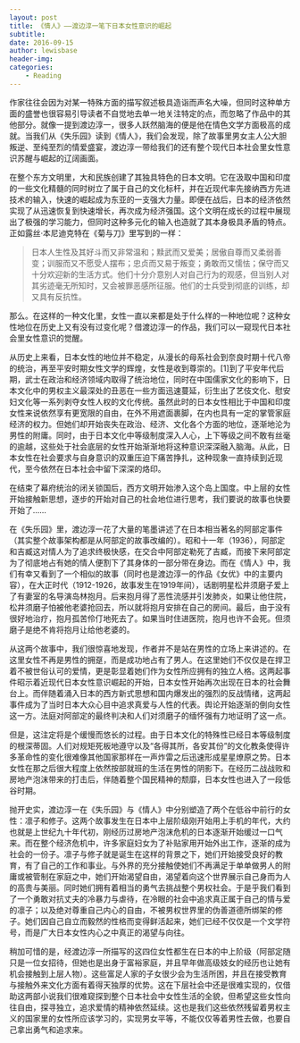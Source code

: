```yaml
---
layout: post
title: 《情人》——渡边淳一笔下日本女性意识的崛起
subtitle:
date: 2016-09-15
author: lewisbase
header-img:
categories: 
    - Reading
---
```


作家往往会因为对某一特殊方面的描写叙述极具造诣而声名大噪，但同时这种单方面的盛誉也很容易引导读者不自觉地去单一地关注特定的点，而忽略了作品中的其他部分。就像一提到渡边淳一，很多人跃然脑海的便是他在情色文学方面极高的成就。当我们从《失乐园》读到《情人》，我们会发现，除了故事里男女主人公大胆叛逆、至纯至烈的情爱盛宴，渡边淳一带给我们的还有整个现代日本社会里女性意识苏醒与崛起的辽阔画面。

在整个东方文明里，大和民族创建了其独具特色的日本文明。它在汲取中国和印度的一些文化精髓的同时树立了属于自己的文化标杆，并在近现代率先接纳西方先进技术的输入，快速的崛起成为东亚的一支强大力量。即便在战后，日本的经济依然实现了从迅速恢复到快速增长，再次成为经济强国。这个文明在成长的过程中展现出了极强的学习能力，但同时这种多元化的输入也造就了其本身极具矛盾的特点。正如露丝·本尼迪克特在《菊与刀》里写到的一样：

> 日本人生性及其好斗而又非常温和；黩武而又爱美；居傲自尊而又柔弱善变；训服而又不愿受人摆布；忠贞而又易于叛变；勇敢而又懦怯；保守而又十分欢迎新的生活方式。他们十分介意别人对自己行为的观感，但当别人对其劣迹毫无所知时，又会被罪恶感所征服。他们的士兵受到彻底的训练，却又具有反抗性。

那么。在这样的一种文化里，女性一直以来都是处于什么样的一种地位呢？这种女性地位在历史上又有没有过变化呢？借渡边淳一的作品，我们可以一窥现代日本社会里女性意识的觉醒。

从历史上来看，日本女性的地位并不稳定，从漫长的母系社会到奈良时期十代八帝的统治，再至平安时期女性文学的辉煌，女性是收到尊崇的。[1]到了平安年代后期，武士在政治和经济领域内取得了统治地位，同时在中国儒家文化的影响下，日本文化中的男权主义最深处的丑恶在一些方面迅速蔓延，衍生出了艺伎文化、慰安妇文化等一系列剥夺女性人权的文化传统。虽然此时的日本女性相比于中国和印度女性来说依然享有更宽限的自由，在外不用遮面裹脚，在内也具有一定的掌管家庭经济的权力。但她们却开始丧失在政治、经济、文化各个方面的地位，逐渐地沦为男性的附庸。同时，由于日本文化中等级制度深入人心，上下等级之间不敢有丝毫的逾越，这些处于社会底层的女性开始渐渐地将这种意识深深融入脑海。从此，日本女性在社会要求与自身意识的双重压迫下痛苦挣扎，这种现象一直持续到近现代，至今依然在日本社会中留下深深的烙印。

在结束了幕府统治的闭关锁国后，西方文明开始渗入这个岛上国度。中上层的女性开始接触新思想，逐步的开始对自己的社会地位进行思考，我们要说的故事也快要开始了……

在《失乐园》里，渡边淳一花了大量的笔墨讲述了在日本相当著名的阿部定事件（其实整个故事架构都是从阿部定的故事改编的）。昭和十一年（1936），阿部定和吉臧这对情人为了追求终极快感，在交合中阿部定勒死了吉臧，而接下来阿部定为了彻底地占有她的情人便割下了其身体的一部分带在身边。而在《情人》中，我们有幸又看到了一个相似的故事（同时也是渡边淳一的作品《女优》中的主要内容），在大正时代（1912-1926，故事发生在1919年间），话剧明星松井须磨子爱上了有妻室的名导演岛林抱月。后来抱月得了恶性流感并引发肺炎，如果让他住院，松井须磨子怕被他老婆抢回去，所以就将抱月安排在自己的房间。最后，由于没有很好地治疗，抱月孤苦伶仃地死去了。如果当时住进医院，抱月也许不会死。但须磨子是绝不肯将抱月让给他老婆的。

从这两个故事中，我们很惊喜地发现，作者并不是站在男性的立场上来讲述的。在这里女性不再是男性的拥趸，而是成功地占有了男人。在这里她们不仅仅是在捍卫着不被世俗认可的爱情，更是彰显着她们作为女性所应拥有的独立人格。这两起事件昭示着近现代日本女性意识崛起的开始，日本女性开始再次出现在日本的社会舞台上。而伴随着涌入日本的西方新式思想和国内爆发出的强烈的反战情绪，这两起事件成为了当时日本大众心目中追求真爱与人性的代表。舆论开始逐渐的倒向女性这一方。法庭对阿部定的最终判决和人们对须磨子的缅怀强有力地证明了这一点。

但是，这注定将是个缓慢而悠长的过程。由于日本文化的特殊性已经日本等级制度的根深蒂固。人们对规矩死板地遵守以及“各得其所，各安其份”的文化教条使得许多革命性的变化很难像其他国家那样在一声炸雷之后迅速形成星星燎原之势。日本女性在那之后很大程度上依然按部就班的生活在男性的阴影下。在经历二战战败和房地产泡沫带来的打击后，伴随着整个国民精神的颓靡，日本女性也进入了一段低谷时期。

抛开史实，渡边淳一在《失乐园》与《情人》中分别塑造了两个在低谷中前行的女性：凛子和修子。这两个故事发生在日本中上层阶级刚开始用上手机的年代，大约也就是上世纪九十年代初，刚经历过房地产泡沫危机的日本逐渐开始缓过一口气来。而在整个经济危机中，许多家庭妇女为了补贴家用开始外出工作，逐渐的成为社会的一份子。凛子与修子就是诞生在这样的背景之下，她们开始接受良好的教育，有了自己的工作和事业。与外界的充分接触使她们不再满足于单单做男人的附庸或被管制在家庭之中，她们开始渴望自由，渴望着向这个世界展示自己身而为人的高贵与美丽。同时她们拥有着相当的勇气去挑战整个男权社会。于是乎我们看到了一个勇敢对抗丈夫的冷暴力与虐待，在冷眼的社会中追求真正属于自己的情与爱的凛子；以及绝对尊重自己内心的自由，不被男权世界里的伪善道德所绑架的修子。她们因自己自立而毅然的性格而变得鲜活起来，她们已经不仅仅是一个文学符号，而是广大日本女性内心之中真正的渴望与向往。

稍加可惜的是，经渡边淳一所描写的这四位女性都生在日本的中上阶级（阿部定随只是一位女招待，但她也是出身于富裕家庭，并且早年做高级妓女的经历也让她有机会接触到上层人物）。这些富足人家的子女很少会为生活所困，并且在接受教育与接触外来文化方面有着得天独厚的优势。这在下层社会中还是很难实现的，仅借助这两部小说我们很难窥探到整个日本社会中女性生活的全貌，但希望这些女性向往自由，探寻独立，追求爱情的精神依然延续。这也是我们这些依然残留着男权主义的国家里的女性所应该学习的，实现男女平等，不能仅仅等着男性去做，也要自己拿出勇气和追求来。
